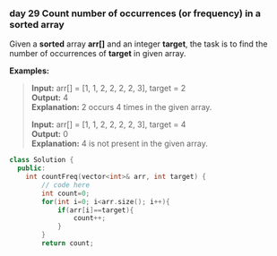 ### day 29 Count number of occurrences (or frequency) in a sorted array

Given a ****sorted**** array ****arr[]**** and an integer ****target****, the task is to find the number of occurrences of ****target**** in given array.

****Examples:****

> ****Input:**** arr[] = [1, 1, 2, 2, 2, 2, 3], target = 2  
> ****Output:**** 4  
> ****Explanation:**** 2 occurs 4 times in the given array.
> 
> ****Input:**** arr[] = [1, 1, 2, 2, 2, 2, 3], target = 4  
> ****Output:**** 0  
> ****Explanation:**** 4 is not present in the given array.

```cpp
class Solution {
  public:
    int countFreq(vector<int>& arr, int target) {
        // code here
        int count=0;
        for(int i=0; i<arr.size(); i++){
            if(arr[i]==target){
                count++;
            }
        }
        return count;
```